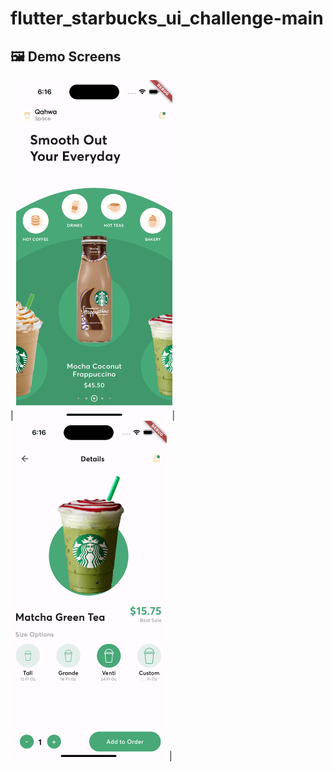 # flutter_starbucks_ui_challenge-main

## 🖼️ Demo Screens
| <img src="screenshot/Simulator Screenshot - iPhone 15 Pro - 2024-02-21 at 06.16.31.png" width="250">|<img src="screenshot/Simulator Screenshot - iPhone 15 Pro - 2024-02-21 at 06.16.40.png" width="250"> |
